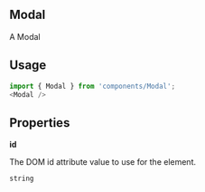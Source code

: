 <!-- ! This is a generated file. To make changes, edit <Component>.doc.js ! -->
## Modal
A Modal

## Usage

```javascript
import { Modal } from 'components/Modal';
<Modal />
```

## Properties

**id**

The DOM id attribute value to use for the element.

```
string
```
  